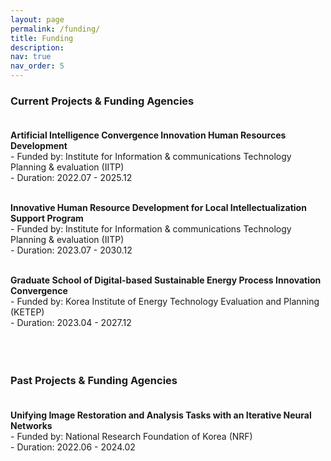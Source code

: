 ```yaml
---
layout: page
permalink: /funding/
title: Funding
description: 
nav: true
nav_order: 5
---
```


### Current Projects & Funding Agencies <br><br>

**Artificial Intelligence Convergence Innovation Human Resources Development** <br>
    - Funded by: Institute for Information & communications Technology Planning & evaluation (IITP) <br>
    - Duration: 2022.07 - 2025.12 <br><br>
    
      
**Innovative Human Resource Development for Local Intellectualization Support Program** <br>
    - Funded by: Institute for Information & communications Technology Planning & evaluation (IITP) <br>
    - Duration: 2023.07 - 2030.12 <br><br>

      
**Graduate School of Digital-based Sustainable Energy Process Innovation Convergence** <br>
    - Funded by: Korea Institute of Energy Technology Evaluation and Planning (KETEP) <br>
    - Duration: 2023.04 - 2027.12 <br><br><br><br>
    

### Past Projects & Funding Agencies <br><br>

**Unifying Image Restoration and Analysis Tasks with an Iterative Neural Networks** <br>
    - Funded by: National Research Foundation of Korea (NRF) <br>
    - Duration: 2022.06 - 2024.02 <br><br>

  
